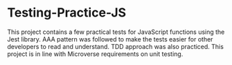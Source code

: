 # Testing-Practice-JS
This project contains a few practical tests for JavaScript functions using the Jest library.  AAA pattern was followed to make the tests easier for other developers to read and understand. TDD approach was also practiced. This project is in line with Microverse requirements on unit testing.
